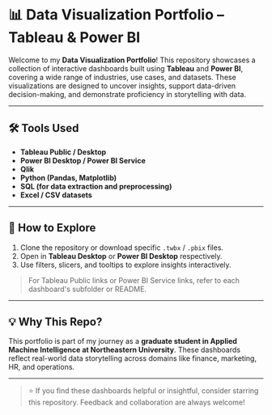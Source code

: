 # 📊 Data Visualization Portfolio – Tableau & Power BI

Welcome to my **Data Visualization Portfolio**! This repository showcases a collection of interactive dashboards built using **Tableau** and **Power BI**, covering a wide range of industries, use cases, and datasets. These visualizations are designed to uncover insights, support data-driven decision-making, and demonstrate proficiency in storytelling with data.

---
## 🛠️ Tools Used

- **Tableau Public / Desktop**
- **Power BI Desktop / Power BI Service**
- **Qlik**
- **Python (Pandas, Matplotlib)**
- **SQL (for data extraction and preprocessing)**
- **Excel / CSV datasets**

- ---

## 🚀 How to Explore

1. Clone the repository or download specific `.twbx` / `.pbix` files.
2. Open in **Tableau Desktop** or **Power BI Desktop** respectively.
3. Use filters, slicers, and tooltips to explore insights interactively.

> For Tableau Public links or Power BI Service links, refer to each dashboard's subfolder or README.

---

## 💡 Why This Repo?

This portfolio is part of my journey as a **graduate student in Applied Machine Intelligence at Northeastern University**. These dashboards reflect real-world data storytelling across domains like finance, marketing, HR, and operations.

---

> ⭐ If you find these dashboards helpful or insightful, consider starring this repository. Feedback and collaboration are always welcome!
